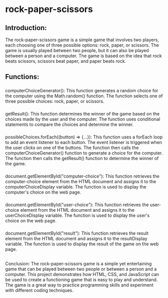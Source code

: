 # rock-paper-scissors

## Introduction:
The rock-paper-scissors game is a simple game that involves two players, each choosing one of three possible options: rock, paper, or scissors. The game is usually played between two people, but it can also be played between a person and a computer. The game is based on the idea that rock beats scissors, scissors beat paper, and paper beats rock.

## Functions:

### 
computerChoiceGenerator(): This function generates a random choice for the computer using the Math.random() function. The function selects one of three possible choices: rock, paper, or scissors.

###
getResult(): This function determines the winner of the game based on the choices made by the user and the computer. The function uses conditional statements to compare the choices and determine the winner.

###
possibleChoices.forEach((button) => {...}): This function uses a forEach loop to add an event listener to each button. The event listener is triggered when the user clicks on one of the buttons. The function then calls the computerChoiceGenerator() function to generate a choice for the computer. The function then calls the getResult() function to determine the winner of the game.

###
document.getElementById("computer-choice"): This function retrieves the computer-choice element from the HTML document and assigns it to the computerChoiceDisplay variable. The function is used to display the computer's choice on the web page.

###
document.getElementById("user-choice"): This function retrieves the user-choice element from the HTML document and assigns it to the userChoiceDisplay variable. The function is used to display the user's choice on the web page.

###
document.getElementById("result"): This function retrieves the result element from the HTML document and assigns it to the resultDisplay variable. The function is used to display the result of the game on the web page.

##
Conclusion:
The rock-paper-scissors game is a simple yet entertaining game that can be played between two people or between a person and a computer. This project demonstrates how HTML, CSS, and JavaScript can be used to create a functioning game that is easy to play and understand. The game is a great way to practice programming skills and experiment with different coding techniques.